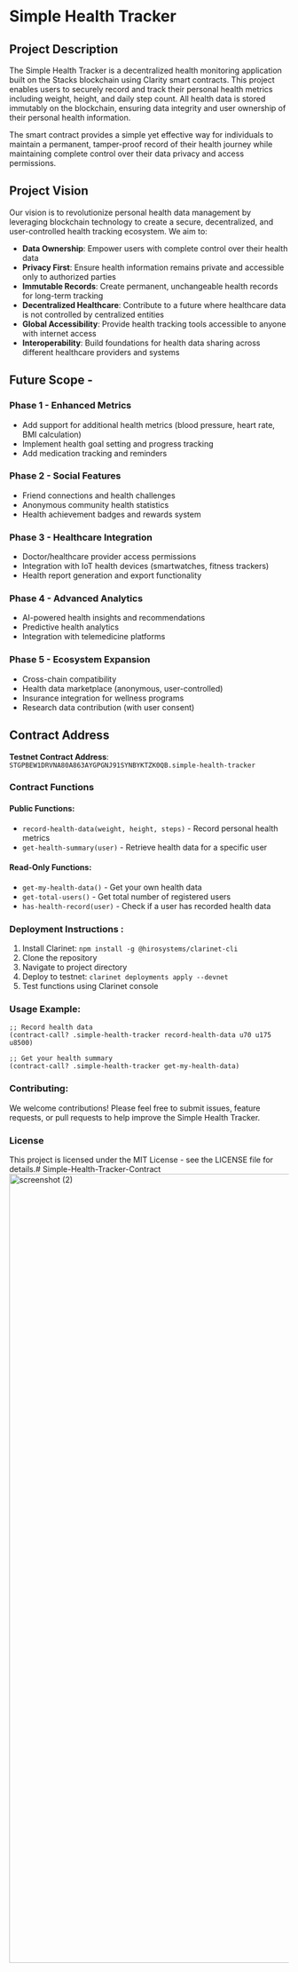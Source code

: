 # Simple Health Tracker

## Project Description

The Simple Health Tracker is a decentralized health monitoring application built on the Stacks blockchain using Clarity smart contracts. This project enables users to securely record and track their personal health metrics including weight, height, and daily step count. All health data is stored immutably on the blockchain, ensuring data integrity and user ownership of their personal health information.

The smart contract provides a simple yet effective way for individuals to maintain a permanent, tamper-proof record of their health journey while maintaining complete control over their data privacy and access permissions.

## Project Vision

Our vision is to revolutionize personal health data management by leveraging blockchain technology to create a secure, decentralized, and user-controlled health tracking ecosystem. We aim to:

- **Data Ownership**: Empower users with complete control over their health data
- **Privacy First**: Ensure health information remains private and accessible only to authorized parties
- **Immutable Records**: Create permanent, unchangeable health records for long-term tracking
- **Decentralized Healthcare**: Contribute to a future where healthcare data is not controlled by centralized entities
- **Global Accessibility**: Provide health tracking tools accessible to anyone with internet access
- **Interoperability**: Build foundations for health data sharing across different healthcare providers and systems

## Future Scope - 

### Phase 1 - Enhanced Metrics
- Add support for additional health metrics (blood pressure, heart rate, BMI calculation)
- Implement health goal setting and progress tracking
- Add medication tracking and reminders

### Phase 2 - Social Features
- Friend connections and health challenges
- Anonymous community health statistics
- Health achievement badges and rewards system

### Phase 3 - Healthcare Integration
- Doctor/healthcare provider access permissions
- Integration with IoT health devices (smartwatches, fitness trackers)
- Health report generation and export functionality

### Phase 4 - Advanced Analytics
- AI-powered health insights and recommendations
- Predictive health analytics
- Integration with telemedicine platforms

### Phase 5 - Ecosystem Expansion
- Cross-chain compatibility
- Health data marketplace (anonymous, user-controlled)
- Insurance integration for wellness programs
- Research data contribution (with user consent)

## Contract Address

**Testnet Contract Address**: 
`STGPBEW1DRVNA80A863AYGPGNJ91SYNBYKTZK0QB.simple-health-tracker`

### Contract Functions

#### Public Functions:
- `record-health-data(weight, height, steps)` - Record personal health metrics
- `get-health-summary(user)` - Retrieve health data for a specific user

#### Read-Only Functions:
- `get-my-health-data()` - Get your own health data
- `get-total-users()` - Get total number of registered users
- `has-health-record(user)` - Check if a user has recorded health data

### Deployment Instructions :

1. Install Clarinet: `npm install -g @hirosystems/clarinet-cli`
2. Clone the repository
3. Navigate to project directory
4. Deploy to testnet: `clarinet deployments apply --devnet`
5. Test functions using Clarinet console

### Usage Example:

```clarity
;; Record health data
(contract-call? .simple-health-tracker record-health-data u70 u175 u8500)

;; Get your health summary
(contract-call? .simple-health-tracker get-my-health-data)
```

### Contributing:

We welcome contributions! Please feel free to submit issues, feature requests, or pull requests to help improve the Simple Health Tracker.

### License

This project is licensed under the MIT License - see the LICENSE file for details.# Simple-Health-Tracker-Contract
<img width="1422" alt="screenshot (2)" src="https://github.com/user-attachments/assets/720fa808-2c1c-47c1-b350-1ab05e7a4816" />

